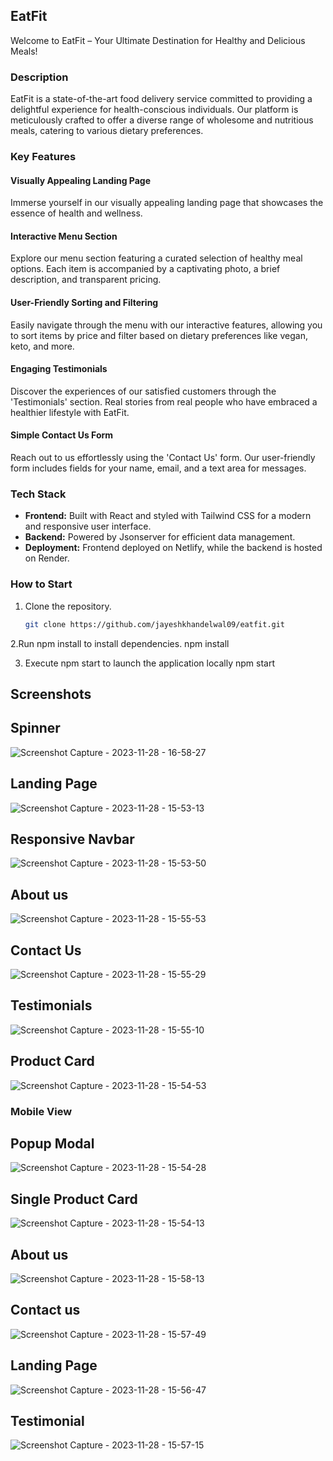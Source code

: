 ## EatFit  

Welcome to EatFit – Your Ultimate Destination for Healthy and Delicious Meals!

### Description

EatFit is a state-of-the-art food delivery service committed to providing a delightful experience for health-conscious individuals. Our platform is meticulously crafted to offer a diverse range of wholesome and nutritious meals, catering to various dietary preferences.

### Key Features

#### Visually Appealing Landing Page

Immerse yourself in our visually appealing landing page that showcases the essence of health and wellness.

#### Interactive Menu Section

Explore our menu section featuring a curated selection of healthy meal options. Each item is accompanied by a captivating photo, a brief description, and transparent pricing.

#### User-Friendly Sorting and Filtering

Easily navigate through the menu with our interactive features, allowing you to sort items by price and filter based on dietary preferences like vegan, keto, and more.

#### Engaging Testimonials

Discover the experiences of our satisfied customers through the 'Testimonials' section. Real stories from real people who have embraced a healthier lifestyle with EatFit.

#### Simple Contact Us Form

Reach out to us effortlessly using the 'Contact Us' form. Our user-friendly form includes fields for your name, email, and a text area for messages.

### Tech Stack

- **Frontend:** Built with React and styled with Tailwind CSS for a modern and responsive user interface.
- **Backend:** Powered by Jsonserver for efficient data management.
- **Deployment:** Frontend deployed on Netlify, while the backend is hosted on Render.

### How to Start

1. Clone the repository.
   ```bash
   git clone https://github.com/jayeshkhandelwal09/eatfit.git

2.Run npm install to install dependencies. 
  npm install

3. Execute npm start to launch the application locally 
  npm start

## Screenshots

## Spinner
![Screenshot Capture - 2023-11-28 - 16-58-27](https://github.com/Jayeshkhandelwal09/Eat-fit/assets/112822012/b0702ee3-ef2a-4ef9-ad09-16aa770764ee)


## Landing Page
![Screenshot Capture - 2023-11-28 - 15-53-13](https://github.com/Jayeshkhandelwal09/Eat-fit/assets/112822012/c9490248-83b6-41cd-a16e-2eff3ff4e409)

## Responsive Navbar
![Screenshot Capture - 2023-11-28 - 15-53-50](https://github.com/Jayeshkhandelwal09/Eat-fit/assets/112822012/2a7500a4-b323-404e-8ff9-a62a32127803)

## About us

![Screenshot Capture - 2023-11-28 - 15-55-53](https://github.com/Jayeshkhandelwal09/Eat-fit/assets/112822012/858d4078-806d-4421-a3b2-5a8f1387063b)

## Contact Us

![Screenshot Capture - 2023-11-28 - 15-55-29](https://github.com/Jayeshkhandelwal09/Eat-fit/assets/112822012/852caf24-0fed-4a7f-99ee-c54ad4e06075)

## Testimonials

![Screenshot Capture - 2023-11-28 - 15-55-10](https://github.com/Jayeshkhandelwal09/Eat-fit/assets/112822012/af9a7dac-7254-48e8-8e69-4237e9b7d2ef)

## Product Card

![Screenshot Capture - 2023-11-28 - 15-54-53](https://github.com/Jayeshkhandelwal09/Eat-fit/assets/112822012/006c6205-fb67-4e22-a2c0-0e50e982274f)

### Mobile View

## Popup Modal

![Screenshot Capture - 2023-11-28 - 15-54-28](https://github.com/Jayeshkhandelwal09/Eat-fit/assets/112822012/278d0fde-3fc0-4047-a195-7534c0d8ac35)

## Single Product Card

![Screenshot Capture - 2023-11-28 - 15-54-13](https://github.com/Jayeshkhandelwal09/Eat-fit/assets/112822012/b0bc2c79-5ae7-4a69-b8d0-772730af0bcd)

## About us

![Screenshot Capture - 2023-11-28 - 15-58-13](https://github.com/Jayeshkhandelwal09/Eat-fit/assets/112822012/54b22bc5-a7f8-48a2-b719-d37f95fd9da8)

## Contact us

![Screenshot Capture - 2023-11-28 - 15-57-49](https://github.com/Jayeshkhandelwal09/Eat-fit/assets/112822012/ef10652a-da36-49c7-b9aa-a394d05f181a)

## Landing Page

![Screenshot Capture - 2023-11-28 - 15-56-47](https://github.com/Jayeshkhandelwal09/Eat-fit/assets/112822012/a19d1321-20cc-4597-80e2-895c7fc5ad69)

## Testimonial

![Screenshot Capture - 2023-11-28 - 15-57-15](https://github.com/Jayeshkhandelwal09/Eat-fit/assets/112822012/b7336295-1aca-4d94-b76e-501509037f02)



